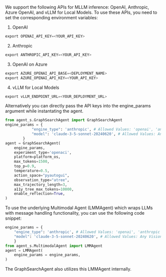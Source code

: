 We support the following APIs for MLLM inference: OpenAI, Anthropic, Azure OpenAI, and vLLM for Local Models. To use these APIs, you need to set the corresponding environment variables:

1. OpenAI

```python
export OPENAI_API_KEY=<YOUR_API_KEY>
```

2. Anthropic

```python
export ANTHROPIC_API_KEY=<YOUR_API_KEY>
```

3. OpenAI on Azure

```python
export AZURE_OPENAI_API_BASE=<DEPLOYMENT_NAME>
export AZURE_OPENAI_API_KEY=<YOUR_API_KEY>
```

4. vLLM for Local Models

```python
export vLLM_ENDPOINT_URL=<YOUR_DEPLOYMENT_URL>
```

Alternatively you can directly pass the API keys into the engine_params argument while instantating the agent.

```python
from agent_s.GraphSearchAgent import GraphSearchAgent
engine_params = {
            "engine_type": 'anthropic', # Allowed Values: 'openai', 'anthropic', 'azure_openai', 'vllm'
            "model": 'claude-3-5-sonnet-20240620', # Allowed Values: Any Vision and Language Model from the supported APIs
        }
agent = GraphSearchAgent(
    engine_params,
    experiment_type='openaci',
    platform=platform_os,
    max_tokens=1500,
    top_p=0.9,
    temperature=0.5,
    action_space="pyautogui",
    observation_type="atree",
    max_trajectory_length=3,
    a11y_tree_max_tokens=10000,
    enable_reflection=True,
)
```

To use the underlying Multimodal Agent (LMMAgent) which wraps LLMs with message handling functionality, you can use the following code snippet:

```python
engine_params = {
    "engine_type": 'anthropic', # Allowed Values: 'openai', 'anthropic', 'azure_openai', 'vllm'
    "model": 'claude-3-5-sonnet-20240620', # Allowed Values: Any Vision and Language Model from the supported APIs
    }
from agent_s.MultimodalAgent import LMMAgent
agent = LMMAgent(
    engine_params = engine_params,
)
```

The GraphSearchAgent also utilizes this LMMAgent internally.